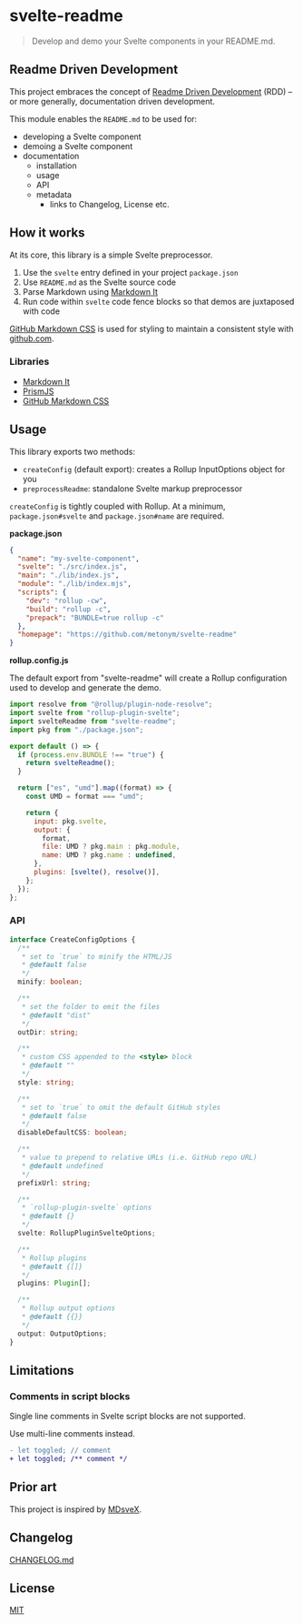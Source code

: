 # svelte-readme

> Develop and demo your Svelte components in your README.md.

## Readme Driven Development

This project embraces the concept of [Readme Driven Development](https://tom.preston-werner.com/2010/08/23/readme-driven-development.html) (RDD) – or more generally, documentation driven development.

This module enables the `README.md` to be used for:

- developing a Svelte component
- demoing a Svelte component
- documentation
  - installation
  - usage
  - API
  - metadata
    - links to Changelog, License etc.

## How it works

At its core, this library is a simple Svelte preprocessor.

1. Use the `svelte` entry defined in your project `package.json`
2. Use `README.md` as the Svelte source code
3. Parse Markdown using [Markdown It](https://github.com/markdown-it/markdown-it)
4. Run code within `svelte` code fence blocks so that demos are juxtaposed with code

[GitHub Markdown CSS](https://github.com/sindresorhus/github-markdown-css) is used for styling to maintain a consistent style with [github.com](https://github.com/).

### Libraries

- [Markdown It](https://github.com/markdown-it/markdown-it)
- [PrismJS](https://github.com/PrismJS/prism)
- [GitHub Markdown CSS](https://github.com/sindresorhus/github-markdown-css)

## Usage

This library exports two methods:

- `createConfig` (default export): creates a Rollup InputOptions object for you
- `preprocessReadme`: standalone Svelte markup preprocessor

`createConfig` is tightly coupled with Rollup. At a minimum, `package.json#svelte` and `package.json#name` are required.

**package.json**

```json
{
  "name": "my-svelte-component",
  "svelte": "./src/index.js",
  "main": "./lib/index.js",
  "module": "./lib/index.mjs",
  "scripts": {
    "dev": "rollup -cw",
    "build": "rollup -c",
    "prepack": "BUNDLE=true rollup -c"
  },
  "homepage": "https://github.com/metonym/svelte-readme"
}
```

**rollup.config.js**

The default export from "svelte-readme" will create a Rollup configuration used to develop and generate the demo.

```js
import resolve from "@rollup/plugin-node-resolve";
import svelte from "rollup-plugin-svelte";
import svelteReadme from "svelte-readme";
import pkg from "./package.json";

export default () => {
  if (process.env.BUNDLE !== "true") {
    return svelteReadme();
  }

  return ["es", "umd"].map((format) => {
    const UMD = format === "umd";

    return {
      input: pkg.svelte,
      output: {
        format,
        file: UMD ? pkg.main : pkg.module,
        name: UMD ? pkg.name : undefined,
      },
      plugins: [svelte(), resolve()],
    };
  });
};
```

### API

```ts
interface CreateConfigOptions {
  /**
   * set to `true` to minify the HTML/JS
   * @default false
   */
  minify: boolean;

  /**
   * set the folder to emit the files
   * @default "dist"
   */
  outDir: string;

  /**
   * custom CSS appended to the <style> block
   * @default ""
   */
  style: string;

  /**
   * set to `true` to omit the default GitHub styles
   * @default false
   */
  disableDefaultCSS: boolean;

  /**
   * value to prepend to relative URLs (i.e. GitHub repo URL)
   * @default undefined
   */
  prefixUrl: string;

  /**
   * `rollup-plugin-svelte` options
   * @default {}
   */
  svelte: RollupPluginSvelteOptions;

  /**
   * Rollup plugins
   * @default {[]}
   */
  plugins: Plugin[];

  /**
   * Rollup output options
   * @default {{}}
   */
  output: OutputOptions;
}
```

## Limitations

### Comments in script blocks

Single line comments in Svelte script blocks are not supported.

Use multi-line comments instead.

```diff
- let toggled; // comment
+ let toggled; /** comment */
```

## Prior art

This project is inspired by [MDsveX](https://github.com/pngwn/mdsvex).

## Changelog

[CHANGELOG.md](CHANGELOG.md)

## License

[MIT](LICENSE)
